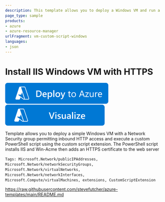 ```yaml
---
description: This template allows you to deploy a Windows VM and run a custom PowerShell script to install IIS and obtain a Let's Encrypt Certificate
page_type: sample
products:
- azure
- azure-resource-manager
urlFragment: vm-custom-script-windows
languages:
- json
---
```

# Install IIS Windows VM with HTTPS


[![Deploy To Azure](https://raw.githubusercontent.com/Azure/azure-quickstart-templates/master/1-CONTRIBUTION-GUIDE/images/deploytoazure.svg?sanitize=true)](https://portal.azure.com/#create/Microsoft.Template/uri/https%3A%2F%2Fraw.githubusercontent.com%2Fstevefutcher%2Fazure-templates%2Fmain%2Fvirtual-machines%2Flets-encrypt%2Fazuredeploy.json)  [![Visualize](https://raw.githubusercontent.com/Azure/azure-quickstart-templates/master/1-CONTRIBUTION-GUIDE/images/visualizebutton.svg?sanitize=true)](http://armviz.io/#/?load=https%3A%2F%2Fraw.githubusercontent.com%2Fstevefutcher%2Fazure-templates%2Fmain%2Fvirtual-machines%2Flets-encrypt%2azuredeploy.json)

Template allows you to deploy a simple Windows VM with a Network Security group permitting inbound HTTP access and execute a custom PowerShell script using the custom script extension. The PowerShell script installs IIS and Win-Acme then adds an HTTPS certificate to the web server

`Tags: Microsoft.Network/publicIPAddresses, Microsoft.Network/networkSecurityGroups, Microsoft.Network/virtualNetworks, Microsoft.Network/networkInterfaces, Microsoft.Compute/virtualMachines, extensions, CustomScriptExtension`

https://raw.githubusercontent.com/stevefutcher/azure-templates/main/README.md